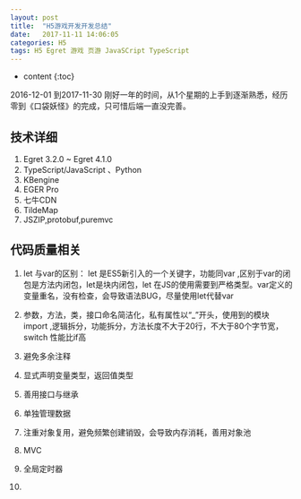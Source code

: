 ```yaml
---
layout: post
title:  "H5游戏开发开发总结"
date:   2017-11-11 14:06:05
categories: H5
tags: H5 Egret 游戏 页游 JavaSCript TypeScript
---
```


* content
{:toc}

2016-12-01 到2017-11-30 刚好一年的时间，从1个星期的上手到逐渐熟悉，经历零到《口袋妖怪》的完成，只可惜后端一直没完善。
<!--more-->

## 技术详细

1. Egret 3.2.0 ~ Egret 4.1.0  
2. TypeScript/JavaScript 、Python
3. KBengine 
4. EGER Pro 
5. 七牛CDN 
6. TildeMap
7. JSZIP,protobuf,puremvc


## 代码质量相关
1. let 与var的区别：
   let 是ES5新引入的一个关键字，功能同var ,区别于var的闭包是方法内闭包，let是块内闭包，let 在JS的使用需要到严格类型。var定义的变量重名，没有检查，会导致语法BUG，尽量使用let代替var

2. 参数，方法，类，接口命名简洁化，私有属性以“_”开头，使用到的模块 import ,逻辑拆分，功能拆分，方法长度不大于20行，不大于80个字节宽，switch 性能比if高

3. 避免多余注释

4. 显式声明变量类型，返回值类型

5. 善用接口与继承

6. 单独管理数据 

7. 注重对象复用，避免频繁创建销毁，会导致内存消耗，善用对象池

8. MVC

9. 全局定时器

10. 





